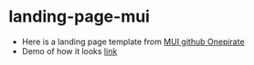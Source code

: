 # landing-page-mui

- Here is a landing page template from [MUI github Onepirate](https://github.com/mui-org/material-ui/tree/master/docs/src/pages/premium-themes/onepirate) 
- Demo of how it looks [link](https://material-ui.com/premium-themes/onepirate/) 

